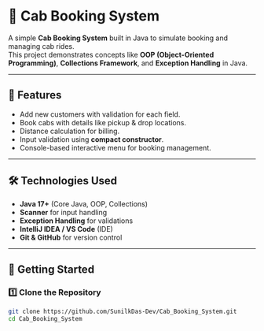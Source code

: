 # 🚖 Cab Booking System

A simple **Cab Booking System** built in Java to simulate booking and managing cab rides.  
This project demonstrates concepts like **OOP (Object-Oriented Programming)**, **Collections Framework**, and **Exception Handling** in Java.

---

## 📌 Features

- Add new customers with validation for each field.
- Book cabs with details like pickup & drop locations.
- Distance calculation for billing.
- Input validation using **compact constructor**.
- Console-based interactive menu for booking management.

---

## 🛠️ Technologies Used

- **Java 17+** (Core Java, OOP, Collections)
- **Scanner** for input handling
- **Exception Handling** for validations
- **IntelliJ IDEA / VS Code** (IDE)
- **Git & GitHub** for version control

---

## 🚀 Getting Started

### 1️⃣ Clone the Repository
```bash
git clone https://github.com/SunilkDas-Dev/Cab_Booking_System.git
cd Cab_Booking_System
